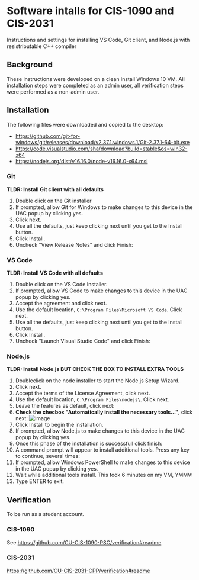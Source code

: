 # Software intalls for CIS-1090 and CIS-2031

Instructions and settings for installing VS Code, Git client, and Node.js with resistributable C++ compiler

## Background

These instructions were developed on a clean install Windows 10 VM. All installation steps were completed as an admin user, all verification steps were performed as a non-admin user.

## Installation

The following files were downloaded and copied to the desktop:

* https://github.com/git-for-windows/git/releases/download/v2.37.1.windows.1/Git-2.37.1-64-bit.exe
* https://code.visualstudio.com/sha/download?build=stable&os=win32-x64
* https://nodejs.org/dist/v16.16.0/node-v16.16.0-x64.msi

### Git

**TLDR: Install Git client with all defaults**

1. Double click on the Git installer
1. If prompted, allow Git for Windows to make changes to this device in the UAC popup by clicking yes.
1. Click next.
1. Use all the defaults, just keep clicking next until you get to the Install button.
1. Click Install.
1. Uncheck "View Release Notes" and click Finish:

### VS Code

**TLDR: Install VS Code with all defaults**

1. Double click on the VS Code Installer.
1. If prompted, allow VS Code to make changes to this device in the UAC popup by clicking yes.
1. Accept the agreement and click next.
1. Use the default location, `C:\Program Files\Microsoft VS Code`. Click next.
1. Use all the defaults, just keep clicking next until you get to the Install button.
1. Click Install.
1. Uncheck "Launch Visual Studio Code" and click Finish:

### Node.js

**TLDR: Install Node.js BUT CHECK THE BOX TO INSTALL EXTRA TOOLS**

1. Doubleclick on the node installer to start the Node.js Setup Wizard.
1. Click next.
1. Accept the terms of the License Agreement, click next.
1. Use the default location, `C:\Program Files\nodejs\`. Click next.
1. Leave the features as default, click next:
1. **Check the checbox "Automatically install the necessary tools..."**, click next: ![image](https://user-images.githubusercontent.com/1305026/182406243-8a38f50a-a374-46b9-8070-838b9694b38f.png)
1. Click Install to begin the installation.
1. If prompted, allow Node.js to make changes to this device in the UAC popup by clicking yes.
1. Once this phase of the installation is successfull click finish:
1. A command prompt will appear to install additional tools. Press any key to continue, several times:
1. If prompted, allow Windows PowerShell to make changes to this device in the UAC popup by clicking yes.
1. Wait while additional tools install. This took 6 minutes on my VM, YMMV:
1. Type ENTER to exit.



## Verification

To be run as a student account.

### CIS-1090

See https://github.com/CU-CIS-1090-PSC/verification#readme

### CIS-2031

https://github.com/CU-CIS-2031-CPP/verification#readme
